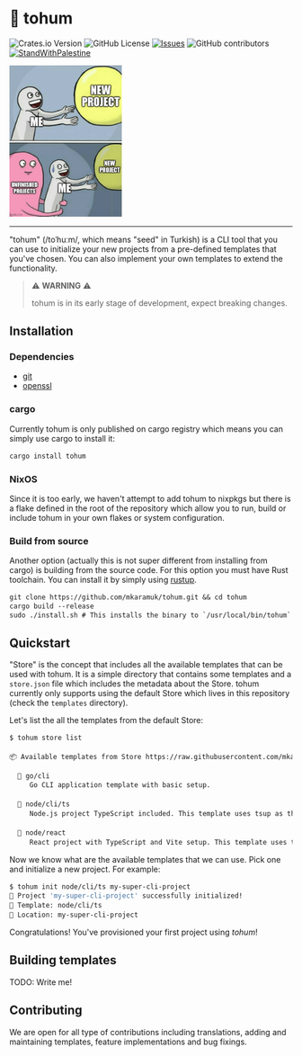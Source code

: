 # 🌱 tohum

![Crates.io Version](https://img.shields.io/crates/v/tohum)
![GitHub License](https://img.shields.io/github/license/mkaramuk/tohum)
[![Issues](https://img.shields.io/github/issues/mkaramuk/tohum)](https://github.com/mkaramuk/tohum/issues)
![GitHub contributors](https://img.shields.io/github/contributors/mkaramuk/tohum)
[![StandWithPalestine](https://raw.githubusercontent.com/TheBSD/StandWithPalestine/main/badges/StandWithPalestine.svg)](https://github.com/TheBSD/StandWithPalestine/blob/main/docs/README.md)

<img src="./assets/meme.jpg" alt="meme" title="You should finish the projects that you have started" width=200/>
<hr />

"tohum" (/toˈhuːm/, which means "seed" in Turkish) is a CLI tool that you can use to initialize your new projects from a pre-defined templates that you've chosen. You can also implement your own templates to extend the functionality.

> ⚠️ **WARNING** ⚠️
>
> tohum is in its early stage of development, expect breaking changes.

## Installation

### Dependencies

- [git](https://git-scm.com/)
- [openssl](https://github.com/openssl/openssl)

### cargo

Currently tohum is only published on cargo registry which means you can simply use cargo to install it:

```sh
cargo install tohum
```

### NixOS

Since it is too early, we haven't attempt to add tohum to nixpkgs but there is a flake defined in the root of the repository which allow you to run, build or include tohum in your own flakes or system configuration.

### Build from source

Another option (actually this is not super different from installing from cargo) is building from the source code. For this option you must have Rust toolchain. You can install it by simply using [rustup](https://rustup.rs/).

```shell
git clone https://github.com/mkaramuk/tohum.git && cd tohum
cargo build --release
sudo ./install.sh # This installs the binary to `/usr/local/bin/tohum`
```

## Quickstart

"Store" is the concept that includes all the available templates that can be used with tohum. It is a simple directory that contains some templates and a `store.json` file which includes the metadata about the Store. tohum currently only supports using the default Store which lives in this repository (check the `templates` directory).

Let's list the all the templates from the default Store:

```sh
$ tohum store list

📦 Available templates from Store https://raw.githubusercontent.com/mkaramuk/tohum/main/templates/store.json:

  📝 go/cli
     Go CLI application template with basic setup.

  📝 node/cli/ts
     Node.js project TypeScript included. This template uses tsup as the bundler.

  📝 node/react
     React project with TypeScript and Vite setup. This template uses tsup as the bundler.
```

Now we know what are the available templates that we can use. Pick one and initialize a new project. For example:

```sh
$ tohum init node/cli/ts my-super-cli-project
🎉 Project 'my-super-cli-project' successfully initialized!
📝 Template: node/cli/ts
📁 Location: my-super-cli-project
```

Congratulations! You've provisioned your first project using _tohum_!

## Building templates

TODO: Write me!

## Contributing

We are open for all type of contributions including translations, adding and maintaining templates, feature implementations and bug fixings.
